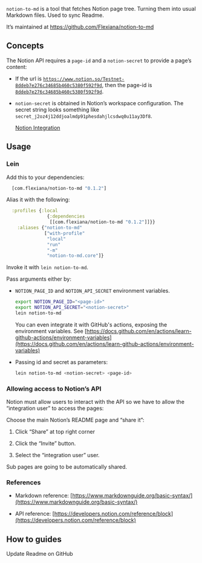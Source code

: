 `notion-to-md` is a tool that fetches Notion page tree. Turning them into usual Markdown files. Used to sync Readme.

It’s maintained at https://github.com/Flexiana/notion-to-md


## Concepts

The Notion API requires a `page-id` and a `notion-secret` to provide a page’s content: 

- If the url is [`https://www.notion.so/Testnet-8ddeb7e276c34685b460c5380f592f9d`](https://www.notion.so/Testnet-8ddeb7e276c34685b460c5380f592f9d), then the page-id is [`8ddeb7e276c34685b460c5380f592f9d`](https://www.notion.so/Testnet-8ddeb7e276c34685b460c5380f592f9d).

- `notion-secret` is obtained in Notion’s workspace configuration. The secret string looks something like `secret_j2oz4j12ddjoalmdp91phesdahjlcsdwq0u11ay3Df8`.

	[Notion Integration](https://www.notion.so/my-integrations)



## **Usage**


### Lein

Add this to your dependencies:

```clojure
  [com.flexiana/notion-to-md "0.1.2"]

```

Alias it with the following:

```clojure
  :profiles {:local
               {:dependencies
                [[com.flexiana/notion-to-md "0.1.2"]]}}
    :aliases {"notion-to-md"     
              ["with-profile" 
               "local" 
               "run" 
               "-m" 
               "notion-to-md.core"]}

```

Invoke it with `lein notion-to-md`. 

Pass arguments either by:

- `NOTION_PAGE_ID` and `NOTION_API_SECRET` environment variables. 

	```bash
    export NOTION_PAGE_ID="<page-id>"
    export NOTION_API_SECRET="<notion-secret>"
    lein notion-to-md

	```

	You can even integrate it with GitHub's actions, exposing the environment variables. See [https://docs.github.com/en/actions/learn-github-actions/environment-variables](https://docs.github.com/en/actions/learn-github-actions/environment-variables)


- Passing id and secret as parameters:

	```bash
    lein notion-to-md <notion-secret> <page-id>

	```





### Allowing access to Notion’s API

Notion must allow users to interact with the API so we have to allow the “integration user” to access the pages:

Choose the main Notion’s README page and “share it”:

1. Click “Share” at top right corner

1. Click the “Invite” button.

1. Select the “integration user” user.

Sub pages are going to be automatically shared.


### References

- Markdown reference: [https://www.markdownguide.org/basic-syntax/](https://www.markdownguide.org/basic-syntax/)

- API reference: [https://developers.notion.com/reference/block](https://developers.notion.com/reference/block)


## How to guides

Update Readme on GitHub 

